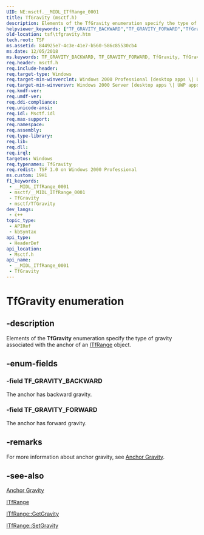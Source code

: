 ```yaml
---
UID: NE:msctf.__MIDL_ITfRange_0001
title: TfGravity (msctf.h)
description: Elements of the TfGravity enumeration specify the type of gravity associated with the anchor of an ITfRange object.
helpviewer_keywords: ["TF_GRAVITY_BACKWARD","TF_GRAVITY_FORWARD","TfGravity","TfGravity enumeration [Text Services Framework]","_tsf_tfgravity_ref","msctf/TF_GRAVITY_BACKWARD","msctf/TF_GRAVITY_FORWARD","msctf/TfGravity","tsf.tfgravity"]
old-location: tsf\tfgravity.htm
tech.root: TSF
ms.assetid: 844925e7-4c3e-41e7-b560-586c85530cb4
ms.date: 12/05/2018
ms.keywords: TF_GRAVITY_BACKWARD, TF_GRAVITY_FORWARD, TfGravity, TfGravity enumeration [Text Services Framework], _tsf_tfgravity_ref, msctf/TF_GRAVITY_BACKWARD, msctf/TF_GRAVITY_FORWARD, msctf/TfGravity, tsf.tfgravity
req.header: msctf.h
req.include-header: 
req.target-type: Windows
req.target-min-winverclnt: Windows 2000 Professional [desktop apps \| UWP apps]
req.target-min-winversvr: Windows 2000 Server [desktop apps \| UWP apps]
req.kmdf-ver: 
req.umdf-ver: 
req.ddi-compliance: 
req.unicode-ansi: 
req.idl: Msctf.idl
req.max-support: 
req.namespace: 
req.assembly: 
req.type-library: 
req.lib: 
req.dll: 
req.irql: 
targetos: Windows
req.typenames: TfGravity
req.redist: TSF 1.0 on Windows 2000 Professional
ms.custom: 19H1
f1_keywords:
 - __MIDL_ITfRange_0001
 - msctf/__MIDL_ITfRange_0001
 - TfGravity
 - msctf/TfGravity
dev_langs:
 - c++
topic_type:
 - APIRef
 - kbSyntax
api_type:
 - HeaderDef
api_location:
 - Msctf.h
api_name:
 - __MIDL_ITfRange_0001
 - TfGravity
---
```


# TfGravity enumeration


## -description

Elements of the <b>TfGravity</b> enumeration specify the type of gravity associated with the anchor of an <a href="/windows/desktop/api/msctf/nn-msctf-itfrange">ITfRange</a> object.

## -enum-fields

### -field TF_GRAVITY_BACKWARD

The anchor has backward gravity.

### -field TF_GRAVITY_FORWARD

The anchor has forward gravity.

## -remarks

For more information about anchor gravity, see <a href="/windows/desktop/TSF/ranges">Anchor Gravity</a>.

## -see-also

<a href="/windows/desktop/TSF/ranges">Anchor Gravity</a>



<a href="/windows/desktop/api/msctf/nn-msctf-itfrange">ITfRange</a>



<a href="/windows/desktop/api/msctf/nf-msctf-itfrange-getgravity">ITfRange::GetGravity</a>



<a href="/windows/desktop/api/msctf/nf-msctf-itfrange-setgravity">ITfRange::SetGravity</a>


